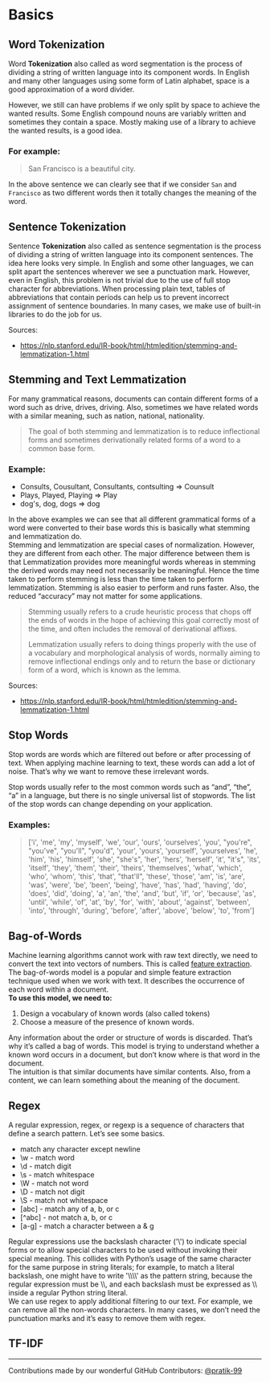 # Basics

## Word Tokenization

Word **Tokenization** also called as word segmentation is the process of dividing a string of written language into its component words. In English and many other languages using some form of Latin alphabet, space is a good approximation of a word divider.

However, we still can have problems if we only split by space to achieve the wanted results. Some English compound nouns are variably written and sometimes they contain a space. Mostly making use of a library to achieve the wanted results, is a good idea.

### For example:

> San Francisco is a beautiful city. 

In the above sentence we can clearly see that if we consider `San` and `Francisco` as two different words then it totally changes the meaning of the word. 


## Sentence Tokenization

Sentence **Tokenization** also called as sentence segmentation is the process of dividing a string of written language into its component sentences. The idea here looks very simple. In English and some other languages, we can split apart the sentences wherever we see a punctuation mark.
However, even in English, this problem is not trivial due to the use of full stop character for abbreviations. When processing plain text, tables of abbreviations that contain periods can help us to prevent incorrect assignment of sentence boundaries. In many cases, we make use of built-in libraries to do the job for us.

Sources: 

- https://nlp.stanford.edu/IR-book/html/htmledition/stemming-and-lemmatization-1.html

## Stemming and Text Lemmatization
For many grammatical reasons, documents can contain different forms of a word such as drive, drives, driving. Also, sometimes we have related words with a similar meaning, such as nation, national, nationality.
>The goal of both stemming and lemmatization is to reduce inflectional forms and sometimes derivationally related forms of a word to a common base form.

### Example:
* Consults, Cousultant, Consultants, contsulting => Counsult
* Plays, Played, Playing => Play
* dog's, dog, dogs => dog

In the above examples we can see that all different grammatical forms of a word were converted to their base words this is basically what stemming and lemmatization do.<br>Stemming and lemmatization are special cases of normalization. However, they are different from each other. The major difference between them is that Lemmatization provides more meaningful words whereas in stemming the derived words may need not necessarily be meaningful. Hence the time taken to perform stemming is less than the time taken to perform lemmatization. Stemming is also easier to perform and runs faster. Also, the reduced “accuracy” may not matter for some applications.

>Stemming usually refers to a crude heuristic process that chops off the ends of words in the hope of achieving this goal correctly most of the time, and often includes the removal of derivational affixes.
>
>Lemmatization usually refers to doing things properly with the use of a vocabulary and morphological analysis of words, normally aiming to remove inflectional endings only and to return the base or dictionary form of a word, which is known as the lemma.

Sources: 

- https://nlp.stanford.edu/IR-book/html/htmledition/stemming-and-lemmatization-1.html


## Stop Words
Stop words are words which are filtered out before or after processing of text. When applying machine learning to text, these words can add a lot of noise. That’s why we want to remove these irrelevant words.

Stop words usually refer to the most common words such as “and”, “the”, “a” in a language, but there is no single universal list of stopwords. The list of the stop words can change depending on your application.
### Examples:
>['i', 'me', 'my', 'myself', 'we', 'our', 'ours', 'ourselves', 'you', "you're", "you've", "you'll", "you'd", 'your', 'yours', 'yourself', 'yourselves', 'he', 'him', 'his', 'himself', 'she', "she's", 'her', 'hers', 'herself', 'it', "it's", 'its', 'itself', 'they', 'them', 'their', 'theirs', 'themselves', 'what', 'which', 'who', 'whom', 'this', 'that', "that'll", 'these', 'those', 'am', 'is', 'are', 'was', 'were', 'be', 'been', 'being', 'have', 'has', 'had', 'having', 'do', 'does', 'did', 'doing', 'a', 'an', 'the', 'and', 'but', 'if', 'or', 'because', 'as', 'until', 'while', 'of', 'at', 'by', 'for', 'with', 'about', 'against', 'between', 'into', 'through', 'during', 'before', 'after', 'above', 'below', 'to', 'from']
## Bag-of-Words
Machine learning algorithms cannot work with raw text directly, we need to convert the text into vectors of numbers. This is called [feature extraction](https://en.wikipedia.org/wiki/Feature_extraction).<br>The bag-of-words model is a popular and simple feature extraction technique used when we work with text. It describes the occurrence of each word within a document.<br>
<b>To use this model, we need to:</b><br>
1. Design a vocabulary of known words (also called tokens)
1. Choose a measure of the presence of known words.

Any information about the order or structure of words is discarded. That’s why it’s called a bag of words. This model is trying to understand whether a known word occurs in a document, but don’t know where is that word in the document.<br>The intuition is that similar documents have similar contents. Also, from a content, we can learn something about the meaning of the document.
## Regex
A regular expression, regex, or regexp is a sequence of characters that define a search pattern. Let’s see some basics.
* match any character except newline
* \w - match word
* \d - match digit
* \s - match whitespace
* \W - match not word
* \D - match not digit
* \S - match not whitespace
* [abc] - match any of a, b, or c
* [^abc] - not match a, b, or c
* [a-g] - match a character between a & g

Regular expressions use the backslash character ('\\') to indicate special forms or to allow special characters to be used without invoking their special meaning. This collides with Python’s usage of the same character for the same purpose in string literals; for example, to match a literal backslash, one might have to write '\\\\\\\\' as the pattern string, because the regular expression must be \\\\, and each backslash must be expressed as \\\ inside a regular Python string literal.<br>We can use regex to apply additional filtering to our text. For example, we can remove all the non-words characters. In many cases, we don’t need the punctuation marks and it’s easy to remove them with regex.



## TF-IDF







---

Contributions made by our wonderful GitHub Contributors: [@pratik-99](https://github.com/pratik-99)
